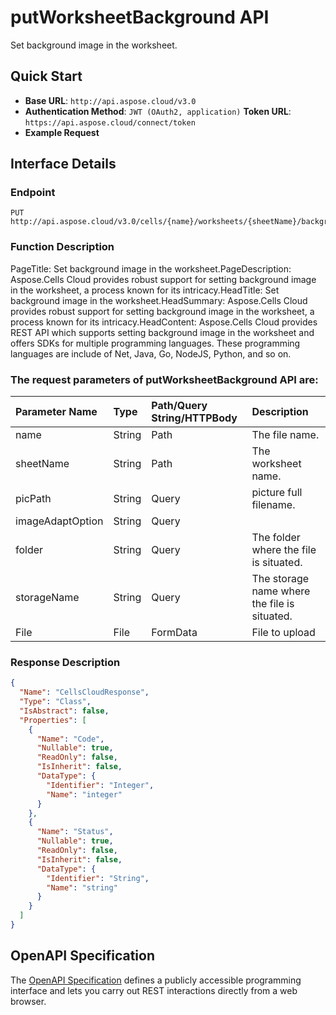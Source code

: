 # **putWorksheetBackground API**

Set background image in the worksheet. 

## **Quick Start**

- **Base URL**: `http://api.aspose.cloud/v3.0`
- **Authentication Method**: `JWT (OAuth2, application)`  **Token URL**: `https://api.aspose.cloud/connect/token`
- **Example Request** 
<script src="https://gist.github.com/aspose-cells-cloud-gists/8a5b324fdf3e574dbd747c1a1e24b05d.js?file=Example30_PutWorksheetBackground.cs"></script>

## **Interface Details**

### **Endpoint** 

```
PUT http://api.aspose.cloud/v3.0/cells/{name}/worksheets/{sheetName}/background
```

### **Function Description**
PageTitle: Set background image in the worksheet.PageDescription: Aspose.Cells Cloud provides robust support for setting background image in the worksheet, a process known for its intricacy.HeadTitle: Set background image in the worksheet.HeadSummary: Aspose.Cells Cloud provides robust support for setting background image in the worksheet, a process known for its intricacy.HeadContent: Aspose.Cells Cloud provides REST API which supports setting background image in the worksheet and offers SDKs for multiple programming languages. These programming languages are include of Net, Java, Go, NodeJS, Python, and so on.

### The request parameters of **putWorksheetBackground** API are: 

| Parameter Name | Type | Path/Query String/HTTPBody | Description | 
| :- | :- | :- |:- | 
|name|String|Path|The file name.|
|sheetName|String|Path|The worksheet name.|
|picPath|String|Query|picture full filename.|
|imageAdaptOption|String|Query||
|folder|String|Query|The folder where the file is situated.|
|storageName|String|Query|The storage name where the file is situated.|
|File|File|FormData|File to upload|


### **Response Description**
```json
{
  "Name": "CellsCloudResponse",
  "Type": "Class",
  "IsAbstract": false,
  "Properties": [
    {
      "Name": "Code",
      "Nullable": true,
      "ReadOnly": false,
      "IsInherit": false,
      "DataType": {
        "Identifier": "Integer",
        "Name": "integer"
      }
    },
    {
      "Name": "Status",
      "Nullable": true,
      "ReadOnly": false,
      "IsInherit": false,
      "DataType": {
        "Identifier": "String",
        "Name": "string"
      }
    }
  ]
}
```

## OpenAPI Specification

The [OpenAPI Specification](https://reference.aspose.cloud/cells/#/WorksheetsController/PutWorksheetBackground) defines a publicly accessible programming interface and lets you carry out REST interactions directly from a web browser.

